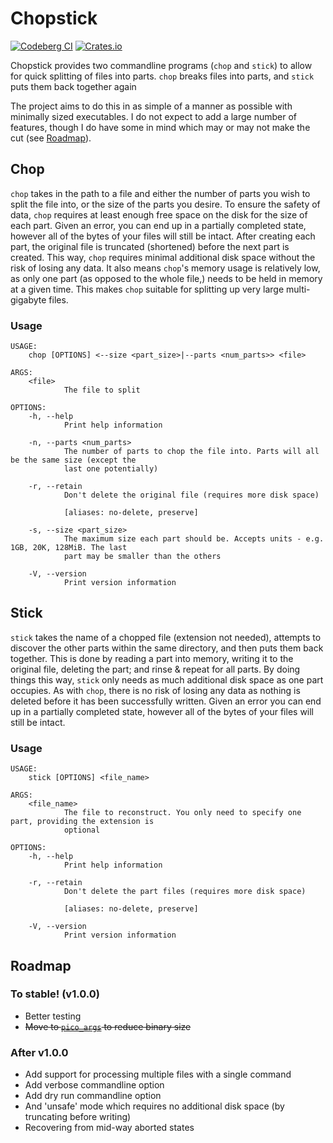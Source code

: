 # Chopstick

[![Codeberg CI](https://ci.codeberg.org/api/badges/alpha-tango-kilo/chopstick/status.svg)](https://ci.codeberg.org/alpha-tango-kilo/chopstick)
[![Crates.io](https://img.shields.io/crates/v/chopstick.svg)](https://crates.io/crates/chopstick)

Chopstick provides two commandline programs (`chop` and `stick`) to allow for quick splitting of files into parts.
`chop` breaks files into parts, and `stick` puts them back together again

The project aims to do this in as simple of a manner as possible with minimally sized executables.
I do not expect to add a large number of features, though I do have some in mind which may or may not make the cut (see [Roadmap](#Roadmap)).

## Chop

`chop` takes in the path to a file and either the number of parts you wish to split the file into, or the size of the parts you desire.
To ensure the safety of data, `chop` requires at least enough free space on the disk for the size of each part.
Given an error, you can end up in a partially completed state, however all of the bytes of your files will still be intact.
After creating each part, the original file is truncated (shortened) before the next part is created.
This way, `chop` requires minimal additional disk space without the risk of losing any data.
It also means `chop`'s memory usage is relatively low, as only one part (as opposed to the whole file,) needs to be held in memory at a given time.
This makes `chop` suitable for splitting up very large multi-gigabyte files.

### Usage

```
USAGE:
    chop [OPTIONS] <--size <part_size>|--parts <num_parts>> <file>

ARGS:
    <file>
            The file to split

OPTIONS:
    -h, --help
            Print help information

    -n, --parts <num_parts>
            The number of parts to chop the file into. Parts will all be the same size (except the       
            last one potentially)

    -r, --retain
            Don't delete the original file (requires more disk space)

            [aliases: no-delete, preserve]

    -s, --size <part_size>
            The maximum size each part should be. Accepts units - e.g. 1GB, 20K, 128MiB. The last
            part may be smaller than the others

    -V, --version
            Print version information
```

## Stick

`stick` takes the name of a chopped file (extension not needed), attempts to discover the other parts within the same directory, and then puts them back together.
This is done by reading a part into memory, writing it to the original file, deleting the part; and rinse & repeat for all parts.
By doing things this way, `stick` only needs as much additional disk space as one part occupies.
As with `chop`, there is no risk of losing any data as nothing is deleted before it has been successfully written.
Given an error you can end up in a partially completed state, however all of the bytes of your files will still be intact.

### Usage

```
USAGE:
    stick [OPTIONS] <file_name>

ARGS:
    <file_name>
            The file to reconstruct. You only need to specify one part, providing the extension is
            optional

OPTIONS:
    -h, --help
            Print help information

    -r, --retain
            Don't delete the part files (requires more disk space)

            [aliases: no-delete, preserve]

    -V, --version
            Print version information
```

## Roadmap

### To stable! (v1.0.0)

* Better testing
* ~~Move to [`pico_args`](https://github.com/RazrFalcon/pico-args) to reduce binary size~~

### After v1.0.0

* Add support for processing multiple files with a single command
* Add verbose commandline option
* Add dry run commandline option
* And 'unsafe' mode which requires no additional disk space (by truncating before writing)
* Recovering from mid-way aborted states
